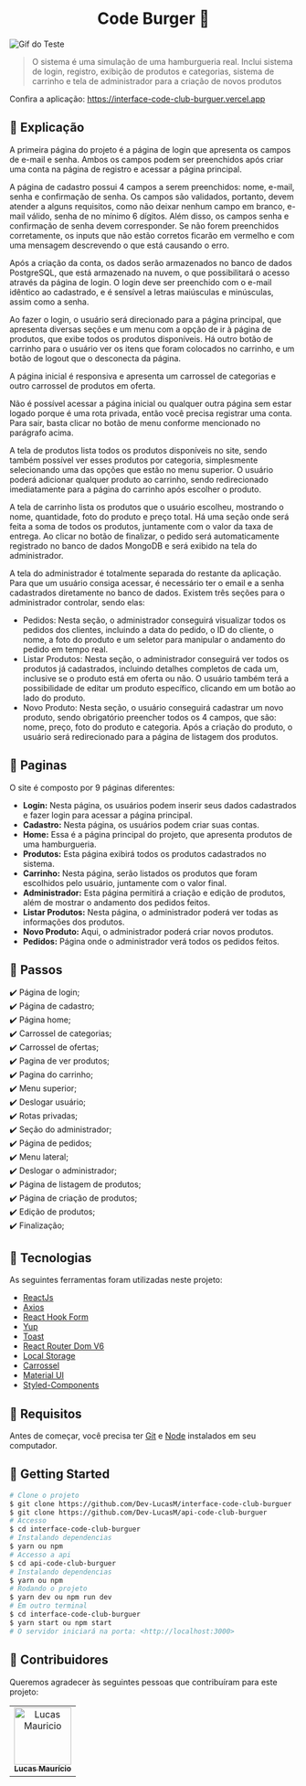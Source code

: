 <h1 align="center">Code Burger 🍔</h1>

![Gif do Teste](./src/assets/Gif.gif)

> O sistema é uma simulação de uma hamburgueria real. Inclui sistema de login, registro, exibição de produtos e categorias, sistema de carrinho e tela de administrador para a criação de novos produtos

Confira a aplicação: https://interface-code-club-burguer.vercel.app

## :page_facing_up: Explicação

A primeira página do projeto é a página de login que apresenta os campos de e-mail e senha. Ambos os campos podem ser preenchidos após criar uma conta na página de registro e acessar a página principal.

A página de cadastro possui 4 campos a serem preenchidos: nome, e-mail, senha e confirmação de senha. Os campos são validados, portanto, devem atender a alguns requisitos, como não deixar nenhum campo em branco, e-mail válido, senha de no mínimo 6 dígitos. Além disso, os campos senha e confirmação de senha devem corresponder. Se não forem preenchidos corretamente, os inputs que não estão corretos ficarão em vermelho e com uma mensagem descrevendo o que está causando o erro.

Após a criação da conta, os dados serão armazenados no banco de dados PostgreSQL, que está armazenado na nuvem, o que possibilitará o acesso através da página de login. O login deve ser preenchido com o e-mail idêntico ao cadastrado, e é sensível a letras maiúsculas e minúsculas, assim como a senha.

Ao fazer o login, o usuário será direcionado para a página principal, que apresenta diversas seções e um menu com a opção de ir à página de produtos, que exibe todos os produtos disponíveis. Há outro botão de carrinho para o usuário ver os itens que foram colocados no carrinho, e um botão de logout que o desconecta da página.

A página inicial é responsiva e apresenta um carrossel de categorias e outro carrossel de produtos em oferta.

Não é possível acessar a página inicial ou qualquer outra página sem estar logado porque é uma rota privada, então você precisa registrar uma conta. Para sair, basta clicar no botão de menu conforme mencionado no parágrafo acima.

A tela de produtos lista todos os produtos disponíveis no site, sendo também possível ver esses produtos por categoria, simplesmente selecionando uma das opções que estão no menu superior. O usuário poderá adicionar qualquer produto ao carrinho, sendo redirecionado imediatamente para a página do carrinho após escolher o produto.

A tela de carrinho lista os produtos que o usuário escolheu, mostrando o nome, quantidade, foto do produto e preço total. Há uma seção onde será feita a soma de todos os produtos, juntamente com o valor da taxa de entrega. Ao clicar no botão de finalizar, o pedido será automaticamente registrado no banco de dados MongoDB e será exibido na tela do administrador.

A tela do administrador é totalmente separada do restante da aplicação. Para que um usuário consiga acessar, é necessário ter o email e a senha cadastrados diretamente no banco de dados. Existem três seções para o administrador controlar, sendo elas:
- Pedidos: Nesta seção, o administrador conseguirá visualizar todos os pedidos dos clientes, incluindo a data do pedido, o ID do cliente, o nome, a foto do produto e um seletor para manipular o andamento do pedido em tempo real.
- Listar Produtos: Nesta seção, o administrador conseguirá ver todos os produtos já cadastrados, incluindo detalhes completos de cada um, inclusive se o produto está em oferta ou não. O usuário também terá a possibilidade de editar um produto específico, clicando em um botão ao lado do produto.
- Novo Produto: Nesta seção, o usuário conseguirá cadastrar um novo produto, sendo obrigatório preencher todos os 4 campos, que são: nome, preço, foto do produto e categoria. Após a criação do produto, o usuário será redirecionado para a página de listagem dos produtos.

## 📁 Paginas

O site é composto por 9 páginas diferentes:

- **Login:** Nesta página, os usuários podem inserir seus dados cadastrados e fazer login para acessar a página principal.
- **Cadastro:** Nesta página, os usuários podem criar suas contas.
- **Home:** Essa é a página principal do projeto, que apresenta produtos de uma hamburgueria.
- **Produtos:** Esta página exibirá todos os produtos cadastrados no sistema.
- **Carrinho:** Nesta página, serão listados os produtos que foram escolhidos pelo usuário, juntamente com o valor final.
- **Administrador:** Esta página permitirá a criação e edição de produtos, além de mostrar o andamento dos pedidos feitos.
- **Listar Produtos:** Nesta página, o administrador poderá ver todas as informações dos produtos.
- **Novo Produto:** Aqui, o administrador poderá criar novos produtos.
- **Pedidos:** Página onde o administrador verá todos os pedidos feitos.

## :dart: Passos

:heavy_check_mark: Página de login;\
:heavy_check_mark: Página de cadastro;\
:heavy_check_mark: Página home;\
:heavy_check_mark: Carrossel de categorias;\
:heavy_check_mark: Carrossel de ofertas;\
:heavy_check_mark: Pagina de ver produtos;\
:heavy_check_mark: Pagina do carrinho;\
:heavy_check_mark: Menu superior;\
:heavy_check_mark: Deslogar usuário;\
:heavy_check_mark: Rotas privadas;\
:heavy_check_mark: Seção do administrador;\
:heavy_check_mark: Página de pedidos;\
:heavy_check_mark: Menu lateral;\
:heavy_check_mark: Deslogar o administrador;\
:heavy_check_mark: Página de listagem de produtos;\
:heavy_check_mark: Página de criação de produtos;\
:heavy_check_mark: Edição de produtos;\
:heavy_check_mark: Finalização;

## :rocket: Tecnologias

As seguintes ferramentas foram utilizadas neste projeto:

- [ReactJs](https://pt-br.reactjs.org/)
- [Axios](https://axios-http.com/docs/intro)
- [React Hook Form](https://react-hook-form.com/get-started)
- [Yup](https://www.npmjs.com/package/yup)
- [Toast](https://fkhadra.github.io/react-toastify/introduction/)
- [React Router Dom V6](https://reactrouter.com/en/main)  
- [Local Storage](https://developer.mozilla.org/pt-BR/docs/Web/API/Window/localStorage)
- [Carrossel](https://sag1v.github.io/react-elastic-carousel/)
- [Material UI](https://mui.com/material-ui/getting-started/)
- [Styled-Components](https://styled-components.com/docs/basics#installation)

## :closed_book: Requisitos ##

Antes de começar, você precisa ter [Git](https://git-scm.com) e [Node](https://nodejs.org/en/) instalados em seu computador.

## :checkered_flag: Getting Started ##

```bash
# Clone o projeto
$ git clone https://github.com/Dev-LucasM/interface-code-club-burguer
$ git clone https://github.com/Dev-LucasM/api-code-club-burguer
# Accesso
$ cd interface-code-club-burguer
# Instalando dependencias
$ yarn ou npm
# Accesso a api
$ cd api-code-club-burguer
# Instalando dependencias
$ yarn ou npm
# Rodando o projeto
$ yarn dev ou npm run dev
# Em outro terminal
$ cd interface-code-club-burguer
$ yarn start ou npm start
# O servidor iniciará na porta: <http://localhost:3000>
```
## 🤝 Contribuidores

Queremos agradecer às seguintes pessoas que contribuíram para este projeto:

<table>
  <tr>
    <td align="center">
      <a href="#">
        <img src="https://avatars.githubusercontent.com/u/122059282?s=400&u=96bc9300d660f1b489efcfb0a557ab08a6298c99&v=4" width="100px;" alt="Lucas Mauricio"/><br>
        <sub>
          <b>Lucas Maurício</b>
        </sub>
      </a>
    </td>
  </tr>
</table>
